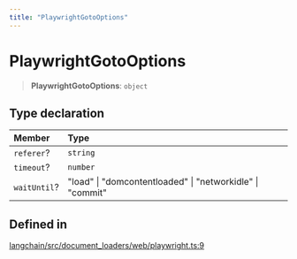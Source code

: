 ```yaml
---
title: "PlaywrightGotoOptions"
---
```


# PlaywrightGotoOptions

> **PlaywrightGotoOptions**: `object`

## Type declaration

| Member       | Type                                                      |
| :----------- | :-------------------------------------------------------- |
| `referer`?   | `string`                                                  |
| `timeout`?   | `number`                                                  |
| `waitUntil`? | "load" \| "domcontentloaded" \| "networkidle" \| "commit" |

## Defined in

[langchain/src/document_loaders/web/playwright.ts:9](https://github.com/hwchase17/langchainjs/blob/ddf2996/langchain/src/document_loaders/web/playwright.ts#L9)
